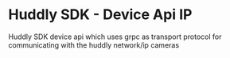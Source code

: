 # Huddly SDK - Device Api IP
Huddly SDK device api which uses grpc as transport protocol for communicating with the huddly network/ip cameras
